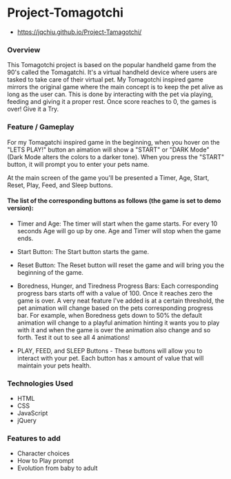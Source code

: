 # Project-Tomagotchi
- https://jqchiu.github.io/Project-Tamagotchi/

### Overview

This Tomagotchi project is based on the popular handheld game from the 90's called the Tomagatchi. It's a virtual handheld device where users are tasked to take care of their virtual pet. My Tomagotchi inspired game mirrors the original game where the main concept is to keep the pet alive as long as the user can. This is done by interacting with the pet via playing, feeding and giving it a proper rest. Once score reaches to 0, the games is over! Give it a Try.

### Feature / Gameplay

For my Tomagatchi inspired game in the beginning, when you hover on the "LETS PLAY!" button an aimation will show a "START" or "DARK Mode" (Dark Mode alters the colors to a darker tone). When you press the "START" button, it will prompt you to enter your pets name. 

At the main screen of the game you'll be presented a Timer, Age, Start, Reset, Play, Feed, and Sleep buttons.

#### The list of the corresponding buttons as follows (the game is set to demo version):
- Timer and Age: The timer will start when the game starts. For every 10 seconds Age will go up by one. Age and Timer will stop when the game ends.

- Start Button: The Start button starts the game.

- Reset Button: The Reset button will reset the game and will bring you the beginning of the game.

- Boredness, Hunger, and Tiredness Progress Bars: Each corresponding progress bars starts off with a value of 100. Once it reaches zero the game is over. A very neat feature I've added is at a certain threshold, the pet animation will change based on the pets corresponding progress bar. For example, when Boredness gets down to 50% the default animation will change to a playful animation hinting it wants you to play with it and when the game is over the animation also change and so forth. Test it out to see all 4 animations!

- PLAY, FEED, and SLEEP Buttons - These buttons will allow you to interact with your pet. Each button has x amount of value that will maintain your pets health.  

### Technologies Used

- HTML
- CSS
- JavaScript
- jQuery

### Features to add 

- Character choices
- How to Play prompt
- Evolution from baby to adult


